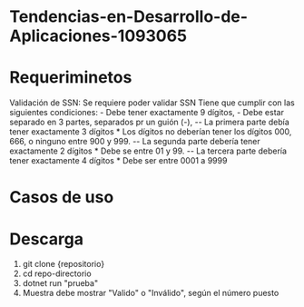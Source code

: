 # Tendencias-en-Desarrollo-de-Aplicaciones-1093065
# Requeriminetos 
Validación de SSN: Se requiere poder validar SSN
  Tiene que cumplir con las siguientes condiciones:
    - Debe tener exactamente 9 dígitos,
    - Debe estar separado en 3 partes, separados pr un guión (-),
      -- La primera parte debía tener exactamente 3 dígitos
            * Los dígitos no deberían tener los dígitos 000, 666, o ninguno entre 900 y 999.
      -- La segunda parte debería tener exactamente 2 dígitos
            * Debe se entre 01 y 99.
      -- La tercera parte debería tener exactamente 4 dígitos
            * Debe ser entre 0001 a 9999

# Casos de uso


# Descarga
1. git clone {repositorio}
2. cd repo-directorio
3. dotnet run "prueba"
4. Muestra debe mostrar "Valido" o "Inválido", según el número puesto
